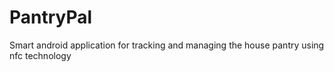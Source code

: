 # PantryPal
Smart android application for tracking and managing the house pantry using nfc technology 
